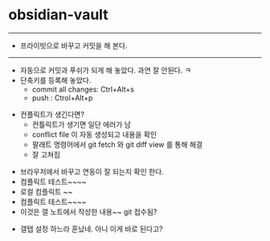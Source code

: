 # obsidian-vault

- - - 
- 프라이빗으로 바꾸고 커밋을 해 본다.
- - -
- 자동으로 커밋과 푸쉬가 되게 해 놓았다. 과연 잘 안된다. ㅋ 
- 단축키를 등록해 놓았다. 
	- commit all changes: Ctrl+Alt+s 
	- push : Ctrol+Alt+p
* 컨플릭트가 생긴다면?
	* 컨틀릭트가 생기면 일단 에러가 남
	* conflict file 이 자동 생성되고 내용을 확인
	* 팔래트 명령어에서 git fetch 와 git diff view 를 통해 해결
	* 잘 고쳐짐
- 브라우저에서 바꾸고 연동이 잘 되는지 확인 한다.
- 컴플릭트 테스트~~~~
- 로컬 컴플릭트 ~~
- 컴플릭트 테스트~~~~
- 이것은 갤 노트에서 작성한 내용~~ git 접수됨?
* 갤탭 설정 하느라 혼났네.  아니 이게 바로 된다고?